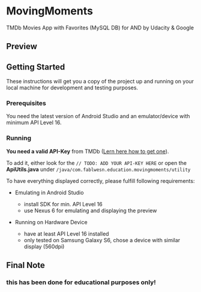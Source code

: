 # MovingMoments

TMDb Movies App with Favorites (MySQL DB) for AND by Udacity &amp; Google

## Preview



## Getting Started

These instructions will get you a copy of the project up and running on your local machine for development and testing purposes.

### Prerequisites

You need the latest version of Android Studio and an emulator/device with minimum API Level 16.

### Running

**You need a valid API-Key** from TMDb ([Lern here how to get one](https://developers.themoviedb.org/3/getting-started/introduction)).

To add it, either look for the `// TODO: ADD YOUR API-KEY HERE` or open the **ApiUtils.java** under `/java/com.fablwesn.education.movingmoments/utility`

To have everything displayed correctly, please fulfill following requirements:

- Emulating in Android Studio
  - install SDK for min. API Level 16
  - use Nexus 6 for emulating and displaying the preview

- Running on Hardware Device
  - have at least API Level 16 installed
  - only tested on Samsung Galaxy S6, chose a device with similar display (560dpi)
  
  
## Final Note

### this has been done for educational purposes only!
